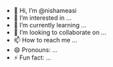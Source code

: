 - 👋 Hi, I’m @nishameasi
- 👀 I’m interested in ...
- 🌱 I’m currently learning ...
- 💞️ I’m looking to collaborate on ...
- 📫 How to reach me ...
- 😄 Pronouns: ...
- ⚡ Fun fact: ...

<!---
nishameasi/nishameasi is a ✨ special ✨ repository because its `README.md` (this file) appears on your GitHub profile.
You can click the Preview link to take a look at your changes.
--->
